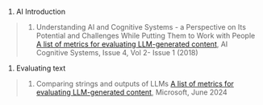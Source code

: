 1. AI Introduction 
> 1. Understanding AI and Cognitive Systems - a Perspective on Its Potential and Challenges While Putting Them to Work with People [A list of metrics for evaluating LLM-generated content](https://journal.accsindia.org/show.article.php?id=81), AI Cognitive Systems, Issue 4, Vol 2- Issue 1 (2018)


1. Evaluating text 
> 1. Comparing strings and outputs of LLMs [A list of metrics for evaluating LLM-generated content](https://learn.microsoft.com/en-us/ai/playbook/technology-guidance/generative-ai/working-with-llms/evaluation/list-of-eval-metrics), 
Microsoft, June 2024
